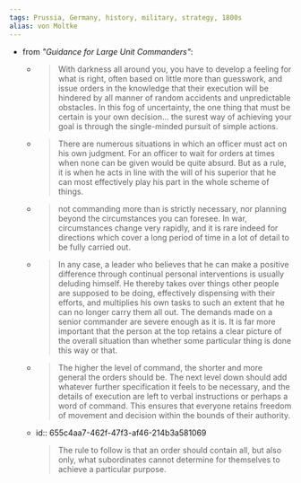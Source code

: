 ```yaml
---
tags: Prussia, Germany, history, military, strategy, 1800s
alias: von Moltke
---
```


- from *"Guidance for Large Unit Commanders"*:
	- > With darkness all around you, you have to develop a feeling for what is right, often based on little more than guesswork, and issue orders in the knowledge that their execution will be hindered by all manner of random accidents and unpredictable obstacles. In this fog of uncertainty, the one thing that must be certain is your own decision… the surest way of achieving your goal is through the single-minded pursuit of simple actions.
	- > There are numerous situations in which an officer must act on his own judgment. For an officer to wait for orders at times when none can be given would be quite absurd. But as a rule, it is when he acts in line with the will of his superior that he can most effectively play his part in the whole scheme of things.
	- > not commanding more than is strictly necessary, nor planning beyond the circumstances you can foresee. In war, circumstances change very rapidly, and it is rare indeed for directions which cover a long period of time in a lot of detail to be fully carried out.
	- > In any case, a leader who believes that he can make a positive difference through continual personal interventions is usually deluding himself. He thereby takes over things other people are supposed to be doing, effectively dispensing with their efforts, and multiplies his own tasks to such an extent that he can no longer carry them all out.
	  The demands made on a senior commander are severe enough as it is. It is far more important that the person at the top retains a clear picture of the overall situation than whether some particular thing is done this way or that.
	- > The higher the level of command, the shorter and more general the orders should be. The next level down should add whatever further specification it feels to be necessary, and the details of execution are left to verbal instructions or perhaps a word of command. This ensures that everyone retains freedom of movement and decision within the bounds of their authority.
	- id:: 655c4aa7-462f-47f3-af46-214b3a581069
	  > The rule to follow is that an order should contain all, but also only, what subordinates cannot determine for themselves to achieve a particular purpose.
